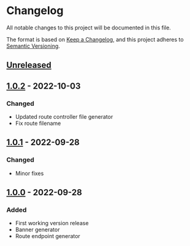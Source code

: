 # Changelog
All notable changes to this project will be documented in this file.

The format is based on [Keep a Changelog](https://keepachangelog.com/en/1.0.0/),
and this project adheres to [Semantic Versioning](https://semver.org/spec/v2.0.0.html).

## [Unreleased]

## [1.0.2] - 2022-10-03
### Changed
- Updated route controller file generator
- Fix route filename

## [1.0.1] - 2022-09-28

### Changed
- Minor fixes

## [1.0.0] - 2022-09-28
### Added
- First working version release
- Banner generator
- Route endpoint generator

[Unreleased]: https://github.com/gabtec/gabtec-express-generator/compare/v1.0.3...HEAD
[1.0.2]: https://github.com/gabtec/gabtec-express-generator/compare/v1.0.1...v1.0.2
[1.0.1]: https://github.com/gabtec/gabtec-express-generator/compare/v1.0.0...v1.0.1
[1.0.0]: https://github.com/gabtec/gabtec-express-generator/compare/v1.0.0...v1.0.0
